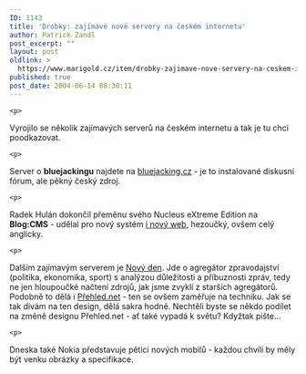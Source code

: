 ```yaml
---
ID: 1143
title: 'Drobky: zajímavé nové servery na českém internetu'
author: Patrick Zandl
post_excerpt: ""
layout: post
oldlink: >
  https://www.marigold.cz/item/drobky-zajimave-nove-servery-na-ceskem-internetu
published: true
post_date: 2004-06-14 08:30:11
---
```

	<p>
Vyrojilo se několik zajímavých serverů na českém internetu a tak je tu chci poodkazovat. </p>

	<p>
Server o <b>bluejackingu</b> najdete na <a href="http://www.bluejacking.cz">bluejacking.cz</a> - je to instalované diskusní fórum, ale pěkný český zdroj. </p>

	<p>
Radek Hulán dokončil přeměnu svého Nucleus eXtreme Edition na <b>Blog:CMS</b> - udělal pro nový systém <a href="http://www.blogcms.com">i nový web</a>, hezoučký, ovšem celý anglicky. </p>

	<p>
Dalším zajímavým serverem je <a href="http://www.novyden.cz/">Nový den</a>. Jde o agregátor zpravodajství (politika, ekonomika, sport) s analýzou důležitosti a příbuznosti zpráv, tedy ne jen hloupoučké načtení zdrojů, jak jsme zvyklí z starších agregátorů. Podobně to dělá i <a href="http://www.prehled.net">Přehled.net</a> - ten se ovšem zaměřuje na techniku. Jak se tak dívám na ten design, dělá sakra hodně. Nechtěli byste se někdo podílet na změně designu Přehled.net - ať také vypadá k světu? Kdyžtak pište...</p>

	<p>
Dneska také Nokia představuje pětici nových mobilů - každou chvíli by měly být venku obrázky a specifikace.
</p>
